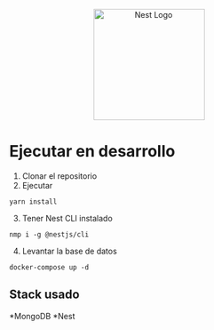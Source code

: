 <p align="center">
  <a href="http://nestjs.com/" target="blank"><img src="https://nestjs.com/img/logo-small.svg" width="200" alt="Nest Logo" /></a>
</p>

# Ejecutar en desarrollo
1. Clonar el repositorio
2. Ejecutar
```
yarn install
```
3. Tener Nest CLI instalado
```
nmp i -g @nestjs/cli
```
4. Levantar la base de datos
```
docker-compose up -d
```

## Stack usado
*MongoDB
*Nest